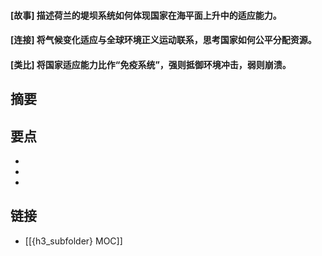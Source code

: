 #### [故事] 描述荷兰的堤坝系统如何体现国家在海平面上升中的适应能力。


#### [连接] 将气候变化适应与全球环境正义运动联系，思考国家如何公平分配资源。


#### [类比] 将国家适应能力比作“免疫系统”，强则抵御环境冲击，弱则崩溃。


## 摘要


## 要点

- 
- 
- 

## 链接

- [[{h3_subfolder} MOC]]
